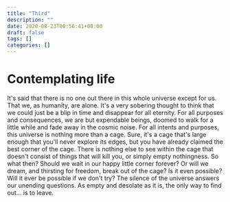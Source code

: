 ```yaml
---
title: "Third"
description: ""
date: 2020-08-23T00:56:41+08:00
draft: false
tags: []
categories: []
---
```


# Contemplating life

It's said that there is no one out there in this whole universe except for us. That we, as humanity, are alone.
It's a very sobering thought to think that we could just be a blip in time and disappear for all eternity.
For all purposes and consequences, we are but expendable beings, doomed to walk for a little while and fade away in the cosmic noise.
For all intents and purposes, this universe is nothing more than a cage.
Sure, it's a cage that's large enough that you'll never explore its edges, but you have already claimed the best corner of the cage.
There is nothing else to see within the cage that doesn't consist of things that will kill you, or simply empty nothingness.
So what then? Should we wait in our happy little corner forever?
Or will we dream, and thirsting for freedom, break out of the cage?
Is it even possible? Will it ever be possible if we don't try?
The silence of the universe answers our unending questions.
As empty and desolate as it is, the only way to find out... is to leave.
